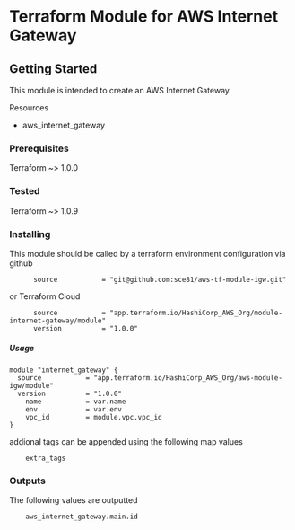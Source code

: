 # Terraform Module for AWS Internet Gateway


## Getting Started

This module is intended to create an AWS Internet Gateway

Resources
- aws_internet_gateway


### Prerequisites

Terraform ~> 1.0.0

### Tested

Terraform ~> 1.0.9

### Installing

This module should be called by a terraform environment configuration via github
```  
      source           = "git@github.com:sce81/aws-tf-module-igw.git"
```
or Terraform Cloud
```
      source           = "app.terraform.io/HashiCorp_AWS_Org/module-internet-gateway/module"
      version          = "1.0.0"
```


##### Usage

    module "internet_gateway" {
      source           = "app.terraform.io/HashiCorp_AWS_Org/aws-module-igw/module"
      version          = "1.0.0"
        name           = var.name
        env            = var.env
        vpc_id         = module.vpc.vpc_id
    }


addional tags can be appended using the following map values

        extra_tags


### Outputs

The following values are outputted

        aws_internet_gateway.main.id

